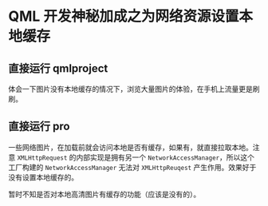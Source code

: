 # QML 开发神秘加成之为网络资源设置本地缓存

## 直接运行 qmlproject

体会一下图片没有本地缓存的情况下，浏览大量图片的体验，在手机上流量更是刷刷。

## 直接运行 pro

一些网络图片，在加载前就会访问本地是否有缓存，如果有，就直接拉取本地。注意 `XMLHttpRequest` 的内部实现是拥有另一个 `NetworkAccessManager`，所以这个工厂构建的 `NetworkAccessManager` 无法对 `XMLHttpReuqest` 产生作用。效果好于没有设置本地缓存的。

暂时不知是否对本地高清图片有缓存的功能（应该是没有的）。

